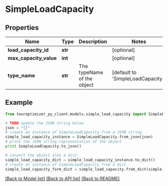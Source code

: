 # SimpleLoadCapacity


## Properties

Name | Type | Description | Notes
------------ | ------------- | ------------- | -------------
**load_capacity_id** | **str** |  | [optional] 
**max_capacity_value** | **int** |  | [optional] 
**type_name** | **str** | The typeName of the object | [default to 'SimpleLoadCapacity']

## Example

```python
from touroptimizer_py_client.models.simple_load_capacity import SimpleLoadCapacity

# TODO update the JSON string below
json = "{}"
# create an instance of SimpleLoadCapacity from a JSON string
simple_load_capacity_instance = SimpleLoadCapacity.from_json(json)
# print the JSON string representation of the object
print SimpleLoadCapacity.to_json()

# convert the object into a dict
simple_load_capacity_dict = simple_load_capacity_instance.to_dict()
# create an instance of SimpleLoadCapacity from a dict
simple_load_capacity_form_dict = simple_load_capacity.from_dict(simple_load_capacity_dict)
```
[[Back to Model list]](../README.md#documentation-for-models) [[Back to API list]](../README.md#documentation-for-api-endpoints) [[Back to README]](../README.md)


